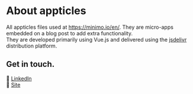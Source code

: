 # About appticles

All appticles files used at https://minimo.io/en/. They are micro-apps embedded on a blog post to add extra functionality.<br>
They are developed primarily using Vue.js and delivered using the [jsdelivr](https://www.jsdelivr.com/) distribution platform.<br>

## Get in touch.
💼 [LinkedIn](https://www.linkedin.com/in/nicolas-erramuspe/)<br>
🚀 [Site](https://minimo.io)<br>